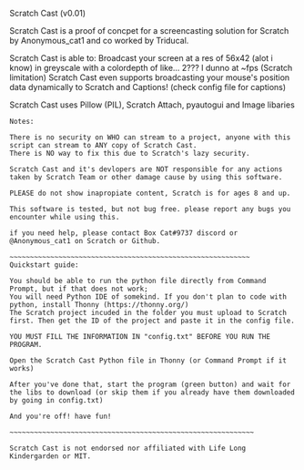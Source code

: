Scratch Cast (v0.01)

Scratch Cast is a proof of concpet for a screencasting solution for Scratch by Anonymous_cat1 and co worked by Triducal.

Scratch Cast is able to: Broadcast your screen at a res of 56x42 (alot i know) in greyscale with a colordepth of like... 2??? I dunno at ~fps (Scratch limitation)
Scratch Cast even supports broadcasting your mouse's position data dynamically to Scratch and Captions! (check config file for captions) 

Scratch Cast uses Pillow (PIL), Scratch Attach, pyautogui and Image libaries
~~~~~~~~~~~~~~~~~~~~~~~~~~~~~~~~~~~~~~~~~~~~~~~~~~~~~~~~~~~~~~~~~~~~~~~~~~~~~~~~~~~~~~~~~
Notes:

There is no security on WHO can stream to a project, anyone with this script can stream to ANY copy of Scratch Cast. 
There is NO way to fix this due to Scratch's lazy security.

Scratch Cast and it's devlopers are NOT responsible for any actions taken by Scratch Team or other damage cause by using this software.

PLEASE do not show inapropiate content, Scratch is for ages 8 and up.

This software is tested, but not bug free. please report any bugs you encounter while using this.

if you need help, please contact Box Cat#9737 discord or @Anonymous_cat1 on Scratch or Github.

~~~~~~~~~~~~~~~~~~~~~~~~~~~~~~~~~~~~~~~~~~~~~~~~~~~~~~~~~~~
Quickstart guide:

You should be able to run the python file directly from Command Prompt, but if that does not work;
You will need Python IDE of somekind. If you don't plan to code with python, install Thonny (https://thonny.org/)
The Scratch project incuded in the folder you must upload to Scratch first. Then get the ID of the project and paste it in the config file. 

YOU MUST FILL THE INFORMATION IN "config.txt" BEFORE YOU RUN THE PROGRAM.

Open the Scratch Cast Python file in Thonny (or Command Prompt if it works)

After you've done that, start the program (green button) and wait for the libs to download (or skip them if you already have them downloaded by going in config.txt)

And you're off! have fun!

~~~~~~~~~~~~~~~~~~~~~~~~~~~~~~~~~~~~~~~~~~~~~~~~~~~~~~~~~~~~

Scratch Cast is not endorsed nor affiliated with Life Long Kindergarden or MIT.
